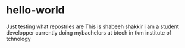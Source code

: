 # hello-world
Just testing what repostries are
This is shabeeh shakkir
i am a student developper currently doing mybachelors at btech in tkm institute of tchnology
